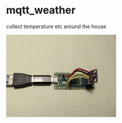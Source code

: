 # mqtt_weather
collect temperature etc around the house

<img src=https://github.com/ssk8/mqtt_weather/blob/main/images/picow_bme280.jpeg width="300"/> 

